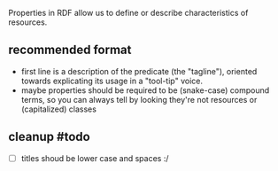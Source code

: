 


Properties in RDF allow us to define or describe characteristics of resources.


## recommended format

- first line is a description of the predicate (the "tagline"), oriented towards explicating its usage in a "tool-tip" voice.
- maybe properties should be required to be (snake-case) compound terms, so you can always tell by looking they're not resources or (capitalized) classes

## cleanup #todo

- [ ] titles shoud be lower case and spaces :/